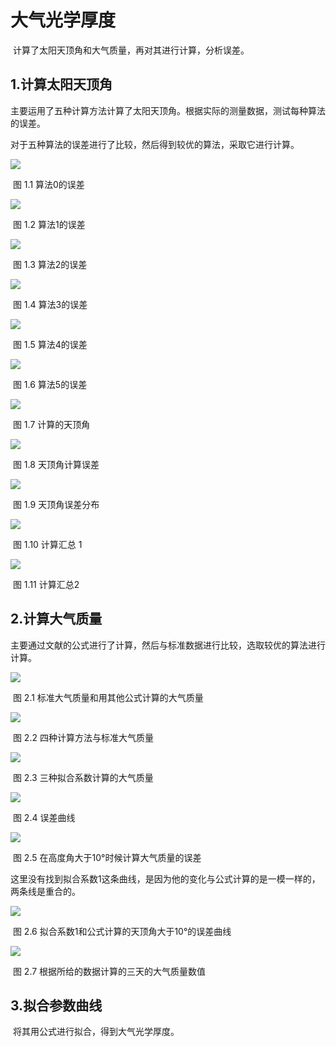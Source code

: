 # 大气光学厚度
​	计算了太阳天顶角和大气质量，再对其进行计算，分析误差。

## 1.计算太阳天顶角

​	主要运用了五种计算方法计算了太阳天顶角。根据实际的测量数据，测试每种算法的误差。

对于五种算法的误差进行了比较，然后得到较优的算法，采取它进行计算。

![](https://github.com/dushenda/JOBimg/huang.bmp)

​										图 1.1  算法0的误差

![](https://github.com/dushenda/JOBimg/第一种算法.bmp)

​										图 1.2  算法1的误差

![](https://github.com/dushenda/JOBimg/第二种算法.bmp)

​										图 1.3  算法2的误差

![](https://github.com/dushenda/JOBimg/第三种算法.bmp)

​										图 1.4  算法3的误差

![](https://github.com/dushenda/JOBimg/第四种算法.bmp)

​										图 1.5  算法4的误差

![](https://github.com/dushenda/JOBimg/第五种算法.bmp)

​										图 1.6  算法5的误差

![](https://github.com/dushenda/JOBimg/算法5_8月7日角度值.bmp)

​										图 1.7  计算的天顶角

![](https://github.com/dushenda/JOBimg/算法5_8月7日误差散点.bmp)

​											图 1.8  天顶角计算误差

![](https://github.com/dushenda/JOBimg/算法5_8月7日分布图.bmp)

​										图 1.9  天顶角误差分布

![](https://github.com/dushenda/JOBimg/算法1~算法4.bmp)

​											图 1.10  计算汇总 1

![](https://github.com/dushenda/JOBimg/算法0和算法5.bmp)

​											图 1.11  计算汇总2





## 2.计算大气质量

​	主要通过文献的公式进行了计算，然后与标准数据进行比较，选取较优的算法进行计算。

![](https://github.com/dushenda/JOBimg/几种方法计算的大气质量.bmp)

​							      图 2.1  标准大气质量和用其他公式计算的大气质量

![](https://github.com/dushenda/JOBimg/几种方法计算的大气质量.bmp)

​									图 2.2  四种计算方法与标准大气质量

![](https://github.com/dushenda/JOBimg/三种计算方法计算的值.bmp)

​									图 2.3  三种拟合系数计算的大气质量

![](https://github.com/dushenda/JOBimg/几种方法计算的大气质量的误差值.bmp)

​											图 2.4  误差曲线

![](https://github.com/dushenda/JOBimg/高度角大于10°的大气质量误差.bmp)

​							图 2.5  在高度角大于10°时候计算大气质量的误差

​	这里没有找到拟合系数1这条曲线，是因为他的变化与公式计算的是一模一样的，两条线是重合的。

![](https://github.com/dushenda/JOBimg/找拟合系数1这条线.bmp)

​						图 2.6  拟合系数1和公式计算的天顶角大于10°的误差曲线

![](https://github.com/dushenda/JOBimg/8月6号到8号计算的大气质量值.bmp)

​       							图 2.7  根据所给的数据计算的三天的大气质量数值

## 3.拟合参数曲线

​	将其用公式进行拟合，得到大气光学厚度。